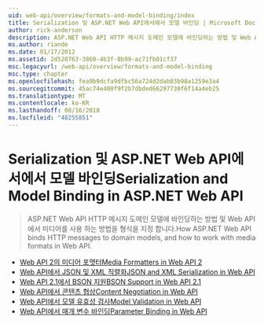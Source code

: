 ```yaml
---
uid: web-api/overview/formats-and-model-binding/index
title: Serialization 및 ASP.NET Web API에서에서 모델 바인딩 | Microsoft Docs
author: rick-anderson
description: ASP.NET Web API HTTP 메시지 도메인 모델에 바인딩하는 방법 및 Web API에서 미디어를 사용 하는 방법을 형식을 지정 합니다.
ms.author: riande
ms.date: 01/17/2012
ms.assetid: 2d520763-3860-4b3f-8b99-ac71fb01cf37
msc.legacyurl: /web-api/overview/formats-and-model-binding
msc.type: chapter
ms.openlocfilehash: fea9b9dcfa9dfbc56a724d2dab03b98a1259e3a4
ms.sourcegitcommit: 45ac74e400f9f2b7dbded66297730f6f14a4eb25
ms.translationtype: MT
ms.contentlocale: ko-KR
ms.lasthandoff: 08/16/2018
ms.locfileid: "48255851"
---
```

<a name="serialization-and-model-binding-in-aspnet-web-api"></a><span data-ttu-id="cfa12-103">Serialization 및 ASP.NET Web API에서에서 모델 바인딩</span><span class="sxs-lookup"><span data-stu-id="cfa12-103">Serialization and Model Binding in ASP.NET Web API</span></span>
====================
> <span data-ttu-id="cfa12-104">ASP.NET Web API HTTP 메시지 도메인 모델에 바인딩하는 방법 및 Web API에서 미디어를 사용 하는 방법을 형식을 지정 합니다.</span><span class="sxs-lookup"><span data-stu-id="cfa12-104">How ASP.NET Web API binds HTTP messages to domain models, and how to work with media formats in Web API.</span></span>


- [<span data-ttu-id="cfa12-105">Web API 2의 미디어 포맷터</span><span class="sxs-lookup"><span data-stu-id="cfa12-105">Media Formatters in Web API 2</span></span>](media-formatters.md)
- [<span data-ttu-id="cfa12-106">Web API에서 JSON 및 XML 직렬화</span><span class="sxs-lookup"><span data-stu-id="cfa12-106">JSON and XML Serialization in Web API</span></span>](json-and-xml-serialization.md)
- [<span data-ttu-id="cfa12-107">Web API 2.1에서 BSON 지원</span><span class="sxs-lookup"><span data-stu-id="cfa12-107">BSON Support in Web API 2.1</span></span>](bson-support-in-web-api-21.md)
- [<span data-ttu-id="cfa12-108">Web API에서 콘텐츠 협상</span><span class="sxs-lookup"><span data-stu-id="cfa12-108">Content Negotiation in Web API</span></span>](content-negotiation.md)
- [<span data-ttu-id="cfa12-109">Web API에서 모델 유효성 검사</span><span class="sxs-lookup"><span data-stu-id="cfa12-109">Model Validation in Web API</span></span>](model-validation-in-aspnet-web-api.md)
- [<span data-ttu-id="cfa12-110">Web API에서 매개 변수 바인딩</span><span class="sxs-lookup"><span data-stu-id="cfa12-110">Parameter Binding in Web API</span></span>](parameter-binding-in-aspnet-web-api.md)
